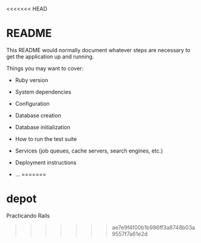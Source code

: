 <<<<<<< HEAD
# README

This README would normally document whatever steps are necessary to get the
application up and running.

Things you may want to cover:

* Ruby version

* System dependencies

* Configuration

* Database creation

* Database initialization

* How to run the test suite

* Services (job queues, cache servers, search engines, etc.)

* Deployment instructions

* ...
=======
# depot
Practicando Rails
>>>>>>> ae7e9f4f00b1b986ff3a8748b03a9557f7a61e2d
